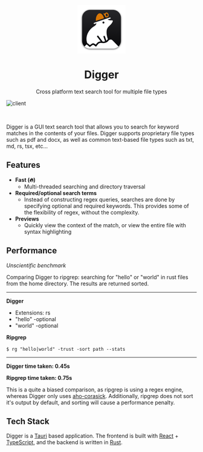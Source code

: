 <div align="center">
   <img align="center" width="128px" src="src-tauri/icons/128x128@2x.png" />
	<h1 align="center"><b>Digger</b></h1>
	<p align="center">
		Cross platform text search tool for multiple file types
  </p>
</div>

![client](https://github.com/wt-7/digger/assets/97180065/2b38d5d0-182f-4f25-9052-6dd47997745d)

<br/>

Digger is a GUI text search tool that allows you to search for keyword matches in the contents of your files. Digger supports proprietary file types such as pdf and docx, as well as common text-based file types such as txt, md, rs, tsx, etc...

## Features

- **Fast (🔥)**
  - Multi-threaded searching and directory traversal
- **Required/optional search terms**
  - Instead of constructing regex queries, searches are done by specifying optional and required keywords. This provides some of the flexibility of regex, without the complexity.
- **Previews**
  - Quickly view the context of the match, or view the entire file with syntax highlighting

## Performance

_Unscientific benchmark_

Comparing Digger to ripgrep: searching for "hello" or "world" in rust files from the home directory. The results are returned sorted.

---

**Digger**

- Extensions: rs
- "hello" -optional
- "world" -optional

**Ripgrep**

```shell
$ rg "hello|world" -trust -sort path --stats
```

---

**Digger time taken: 0.45s**

**Ripgrep time taken: 0.75s**

This is a quite a biased comparison, as ripgrep is using a regex engine, whereas Digger only uses [aho-corasick](https://github.com/BurntSushi/aho-corasick). Additionally, ripgrep does not sort it's output by default, and sorting will cause a performance penalty.

## Tech Stack

Digger is a [Tauri](https://github.com/tauri-apps/tauri) based application. The frontend is built with [React](https://github.com/facebook/react) + [TypeScript](https://github.com/microsoft/TypeScript), and the backend is written in [Rust](https://github.com/rust-lang/rust).
